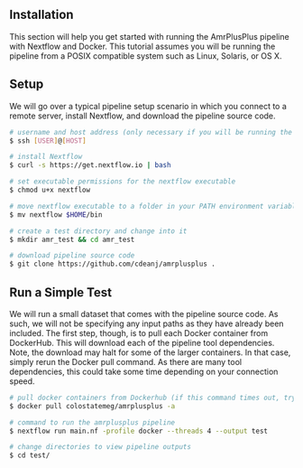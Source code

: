 Installation
------------

This section will help you get started with running the AmrPlusPlus pipeline with Nextflow and Docker. This tutorial assumes you will be running the pipeline from a POSIX compatible system such as Linux, Solaris, or OS X.

Setup
-----

We will go over a typical pipeline setup scenario in which you connect to a remote server, install Nextflow, and download the pipeline source code.

```bash
# username and host address (only necessary if you will be running the pipeline from a remove server)
$ ssh [USER]@[HOST]

# install Nextflow
$ curl -s https://get.nextflow.io | bash

# set executable permissions for the nextflow executable
$ chmod u+x nextflow

# move nextflow executable to a folder in your PATH environment variable
$ mv nextflow $HOME/bin

# create a test directory and change into it
$ mkdir amr_test && cd amr_test

# download pipeline source code
$ git clone https://github.com/cdeanj/amrplusplus .
```

Run a Simple Test
-----------------

We will run a small dataset that comes with the pipeline source code. As such, we will not be specifying any input paths as they have already been included. The first step, though, is to pull each Docker container from DockerHub. This will download each of the pipeline tool dependencies. Note, the download may halt for some of the larger containers. In that case, simply rerun the Docker pull command. As there are many tool dependencies, this could take some time depending on your connection speed.

```bash
# pull docker containers from Dockerhub (if this command times out, try running it once more)
$ docker pull colostatemeg/amrplusplus -a

# command to run the amrplusplus pipeline
$ nextflow run main.nf -profile docker --threads 4 --output test

# change directories to view pipeline outputs
$ cd test/
```
